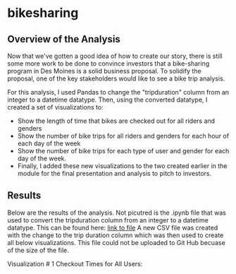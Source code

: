 # bikesharing

## Overview of the Analysis

Now that we've gotten a good idea of how to create our story, there is still some more work to be done to convince investors that a bike-sharing program in Des Moines is a solid business proposal. To solidify the proposal, one of the key stakeholders would like to see a bike trip analysis.

For this analysis, I used Pandas to change the "tripduration" column from an integer to a datetime datatype. Then, using the converted datatype, I created a set of visualizations to:

* Show the length of time that bikes are checked out for all riders and genders
* Show the number of bike trips for all riders and genders for each hour of each day of the week
* Show the number of bike trips for each type of user and gender for each day of the week.
* Finally, I added these new visualizations to the two created earlier in the module for the final presentation and analysis to pitch to investors.

## Results

Below are the results of the analysis. Not picutred is the .ipynb file that was used to convert the tripduration column from an integer to a datetime datatype. This can be found here: [link to file](https://github.com/AleksKostrycka/bikesharing/blob/main/NYC_Citibike_Challenge.ipynb) A new CSV file was created with the change to the trip duration column which was then used to create all below visualizations. This file could not be uploaded to Git Hub becuase of the size of the file. 

Visualization # 1 Checkout Times for All Users:

